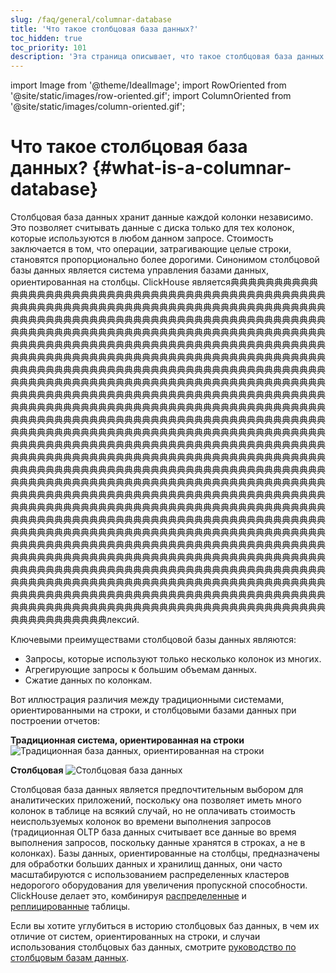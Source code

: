 ```yaml
---
slug: /faq/general/columnar-database
title: 'Что такое столбцовая база данных?'
toc_hidden: true
toc_priority: 101
description: 'Эта страница описывает, что такое столбцовая база данных'
---
```


import Image from '@theme/IdealImage';
import RowOriented from '@site/static/images/row-oriented.gif';
import ColumnOriented from '@site/static/images/column-oriented.gif';


# Что такое столбцовая база данных? {#what-is-a-columnar-database}

Столбцовая база данных хранит данные каждой колонки независимо. Это позволяет считывать данные с диска только для тех колонок, которые используются в любом данном запросе. Стоимость заключается в том, что операции, затрагивающие целые строки, становятся пропорционально более дорогими. Синонимом столбцовой базы данных является система управления базами данных, ориентированная на столбцы. ClickHouse является典典典典典典典典典典典典典典典典典典典典典典典典典典典典典典典典典典典典典典典典典典典典典典典典典典典典典典典典典典典典典典典典典典典典典典典典典典典典典典典典典典典典典典典典典典典典典典典典典典典典典典典典典典典典典典典典典典典典典典典典典典典典典典典典典典典典典典典典典典典典典典典典典典典典典典典典典典典典典典典典典典典典典典典典典典典典典典典典典典典典典典典典典典典典典典典典典典典典典典典典典典典典典典典典典典典典典典典典典典典典典典典典典典典典典典典典典典典典典典典典典典典典典典典典典典典典典典典典典典典典典典典典典典典典典典典典典典典典典典典典典典典典典典典典典典典典典典典典典典典典典典典典典典典典典典典典典典典典典典典典典典典典典典典典典典典典典典典典典典典典典典典典典典典典典典典典典典典典典典典典典典典典典典典典典典典典典典典典典典典典典典典典典典典典典典典典典典典典典典典典典典典典典典典典典典典典典典典典典典典典典典典典典典典典典典典典典典典典典典典典典典典典典典典典典典典典典典典典典典典典典典典典典典典典典典典典典典典典典典典典典典典典典典典典典典典典典典典典典典典典典典典典典典典典典典典典典典典典典典典典典典典典典典典典典典典典典典典典典典典典典典典典典典典典典典典典典典典典典典典典典典典典典典典典典典典典典典典典典典典典典典典典典典典典典典典典典典典典典典典典典典典典典典典典典典典典典典典典典典典典典典典典典典典典典典典典典典典典典典典典典典典典典典典典典典典典典典典典典典典典典典典典典典典典典典典典典典典典典典典典典典典典典典典典典典典典典典典典典典典典典典典典典典典典典典典典典典典典典典典典典典典典典典典典典典典典典典典典典典典典典典典典典典典典典典典典典典典典典典典典典典典典典典典典典典典典典典典典典典典典典典典典典典典典典典典典典典典典典典典典典典典典典典典典典典典典典典典典典典典典典典典典典典典典典典典典典典典典典典典典典典典典典典典典典典典典典典典典典典典典典典典典典典典典典典典典典典典典典典典典典典典典典典典典典典典典典典典典典典典典典典典典典典典典典典典典典典典典典典典典典典典典典典典典典典典典典典典典典典典典典典典典典典典典典典典典典典典典典лексий. 

Ключевыми преимуществами столбцовой базы данных являются:

- Запросы, которые используют только несколько колонок из многих.
- Агрегирующие запросы к большим объемам данных.
- Сжатие данных по колонкам.

Вот иллюстрация различия между традиционными системами, ориентированными на строки, и столбцовыми базами данных при построении отчетов:

**Традиционная система, ориентированная на строки**
<Image img={RowOriented} alt="Традиционная база данных, ориентированная на строки" size="md" border />

**Столбцовая**
<Image img={ColumnOriented} alt="Столбцовая база данных" size="md" border />

Столбцовая база данных является предпочтительным выбором для аналитических приложений, поскольку она позволяет иметь много колонок в таблице на всякий случай, но не оплачивать стоимость неиспользуемых колонок во времени выполнения запросов (традиционная OLTP база данных считывает все данные во время выполнения запросов, поскольку данные хранятся в строках, а не в колонках). Базы данных, ориентированные на столбцы, предназначены для обработки больших данных и хранилищ данных, они часто масштабируются с использованием распределенных кластеров недорогого оборудования для увеличения пропускной способности. ClickHouse делает это, комбинируя [распределенные](../../engines/table-engines/special/distributed.md) и [реплицированные](../../engines/table-engines/mergetree-family/replication.md) таблицы.

Если вы хотите углубиться в историю столбцовых баз данных, в чем их отличие от систем, ориентированных на строки, и случаи использования столбцовых баз данных, смотрите [руководство по столбцовым базам данных](https://clickhouse.com/engineering-resources/what-is-columnar-database).
